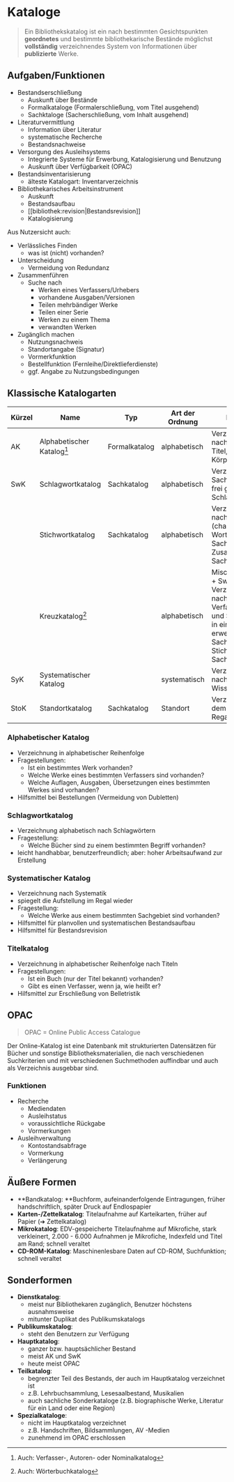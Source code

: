 # Kataloge 

> Ein Bibliothekskatalog ist ein nach bestimmten Gesichtspunkten **geordnetes** und bestimmte bibliothekarische Bestände möglichst **vollständig** verzeichnendes System von Informationen über **publizierte** Werke.

## Aufgaben/Funktionen 

  * Bestandserschließung
    * Auskunft über Bestände
    * Formalkataloge (Formalerschließung, vom Titel ausgehend)
    * Sachktaloge (Sacherschließung, vom Inhalt ausgehend)
  * Literaturvermittlung
    * Information über Literatur
    * systematische Recherche
    * Bestandsnachweise
  * Versorgung des Ausleihsystems
    * Integrierte Systeme für Erwerbung, Katalogisierung und Benutzung
    * Auskunft über Verfügbarkeit (OPAC)
  * Bestandsinventarisierung
    * älteste Katalogart: Inventarverzeichnis
  * Bibliothekarisches Arbeitsinstrument
    * Auskunft
    * Bestandsaufbau
    * [[bibliothek:revision|Bestandsrevision]]
    * Katalogisierung



Aus Nutzersicht auch:

  * Verlässliches Finden
    * was ist (nicht) vorhanden?
  * Unterscheidung
    * Vermeidung von Redundanz
  * Zusammenführen
    * Suche nach 
      * Werken eines Verfassers/Urhebers
      * vorhandene Ausgaben/Versionen
      * Teilen mehrbändiger Werke
      * Teilen einer Serie
      * Werken zu einem Thema
      * verwandten Werken
  * Zugänglich machen
    * Nutzungsnachweis
    * Standortangabe (Signatur)
    * Vormerkfunktion
    * Bestellfunktion (Fernleihe/Direktlieferdienste)
    * ggf. Angabe zu Nutzungsbedingungen



## Klassische Katalogarten 

| Kürzel | Name                       | Typ           | Art der Ordnung | Merkmale                                                     |
| ------ | -------------------------- | ------------- | --------------- | ------------------------------------------------------------ |
| AK     | Alphabetischer Katalog[^1] | Formalkatalog | alphabetisch    | Verzeichnung nach Verfasser, Titel, Körperschaften           |
| SwK    | Schlagwortkatalog          | Sachkatalog   | alphabetisch    | Verzeichnung der Sachliteratur nach frei gewählten Schlagworten |
|        | Stichwortkatalog           | Sachkatalog   | alphabetisch    | Verzeichnung nach Stichwörtern (charakteristisches Wort des Sachtitels oder Zusatzes zum Sachtitel) |
|        | Kreuzkatalog[^2]           |               | alphabetisch    | Mischung aus AK + SwK; Verzeichnung nach Verfassernamen und Schlagwörtern in einem Alphabet; erweiterte Form + Sachtitel + ggf. Stichwort aus Sachtitel |
| SyK    | Systematischer Katalog     |               | systematisch    | Verzeichnung nach Wissensgebieten                            |
| StoK   | Standortkatalog            | Sachkatalog   | Standort        | Verzeichnet nach dem Standort im Regal                       |



### Alphabetischer Katalog 

  * Verzeichnung in alphabetischer Reihenfolge
  * Fragestellungen:
    * Ist ein bestimmtes Werk vorhanden?
    * Welche Werke eines bestimmten Verfassers sind vorhanden?
    * Welche Auflagen, Ausgaben, Übersetzungen eines bestimmten Werkes sind vorhanden?
  * Hilfsmittel bei Bestellungen (Vermeidung von Dubletten)



### Schlagwortkatalog 

  * Verzeichnung alphabetisch nach Schlagwörtern
  * Fragestellung:
    * Welche Bücher sind zu einem bestimmten Begriff vorhanden?
  * leicht handhabbar, benutzerfreundlich; aber: hoher Arbeitsaufwand zur Erstellung



### Systematischer Katalog 

  * Verzeichnung nach Systematik
  * spiegelt die Aufstellung im Regal wieder
  * Fragestellung:
    * Welche Werke aus einem bestimmten Sachgebiet sind vorhanden?
  * Hilfsmittel für planvollen und systematischen Bestandsaufbau
  * Hilfsmittel für Bestandsrevision



### Titelkatalog 

  * Verzeichnung in alphabetischer Reihenfolge nach Titeln
  * Fragestellungen:
    * Ist ein Buch (nur der Titel bekannt) vorhanden?
    * Gibt es einen Verfasser, wenn ja, wie heißt er?
  * Hilfsmittel zur Erschließung von Belletristik



## OPAC 

> OPAC = Online Public Access Catalogue

Der Online-Katalog ist eine Datenbank mit strukturierten Datensätzen für Bücher und sonstige Bibliotheksmaterialien, die nach verschiedenen Suchkriterien und mit verschiedenen Suchmethoden auffindbar und auch als Verzeichnis ausgebbar sind. 

### Funktionen 

  * Recherche
    * Mediendaten
    * Ausleihstatus
    * voraussichtliche Rückgabe
    * Vormerkungen
  * Ausleihverwaltung
    * Kontostandsabfrage
    * Vormerkung
    * Verlängerung



## Äußere Formen 

- **Bandkatalog: **Buchform, aufeinanderfolgende Eintragungen, früher handschriftlich, später Druck auf Endlospapier
- **Karten-/Zettelkatalog**: Titelaufnahme auf Karteikarten, früher auf Papier (&#10132; Zettelkatalog)
- **Mikrokatalog**: EDV-gespeicherte Titelaufnahme auf Mikrofiche, stark verkleinert, 2.000 - 6.000 Aufnahmen je Mikrofiche, Indexfeld und Titel am Rand; schnell veraltet
- **CD-ROM-Katalog**: Maschinenlesbare Daten auf CD-ROM, Suchfunktion; schnell veraltet



## Sonderformen 
  - **Dienstkatalog**: 
    - meist nur Bibliothekaren zugänglich, Benutzer höchstens ausnahmsweise
    - mitunter Duplikat des Publikumskatalogs
  - **Publikumskatalog**:
    - steht den Benutzern zur Verfügung
  - **Hauptkatalog**: 
    - ganzer bzw. hauptsächlicher Bestand
    - meist AK und SwK
    - heute meist OPAC 
  - **Teilkatalog**: 
    - begrenzter Teil des Bestands, der auch im Hauptkatalog verzeichnet ist
    - z.B. Lehrbuchsammlung, Lesesaalbestand, Musikalien
    - auch sachliche Sonderkataloge (z.B. biographische Werke, Literatur für ein Land oder eine Region)
  - **Spezialkataloge**:
    - nicht im Hauptkatalog verzeichnet
    - z.B. Handschriften, Bildsammlungen, AV  -Medien
    - zunehmend im OPAC erschlossen



[^1]: Auch: Verfasser-, Autoren- oder Nominalkatalog
[^2]: Auch: Wörterbuchkatalog

